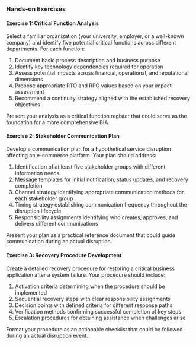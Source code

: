 
### Hands-on Exercises

#### Exercise 1: Critical Function Analysis
Select a familiar organization (your university, employer, or a well-known company) and identify five potential critical functions across different departments. For each function:
1. Document basic process description and business purpose
2. Identify key technology dependencies required for operation
3. Assess potential impacts across financial, operational, and reputational dimensions
4. Propose appropriate RTO and RPO values based on your impact assessment
5. Recommend a continuity strategy aligned with the established recovery objectives

Present your analysis as a critical function register that could serve as the foundation for a more comprehensive BIA.

#### Exercise 2: Stakeholder Communication Plan
Develop a communication plan for a hypothetical service disruption affecting an e-commerce platform. Your plan should address:
1. Identification of at least five stakeholder groups with different information needs
2. Message templates for initial notification, status updates, and recovery completion
3. Channel strategy identifying appropriate communication methods for each stakeholder group
4. Timing strategy establishing communication frequency throughout the disruption lifecycle
5. Responsibility assignments identifying who creates, approves, and delivers different communications

Present your plan as a practical reference document that could guide communication during an actual disruption.

#### Exercise 3: Recovery Procedure Development
Create a detailed recovery procedure for restoring a critical business application after a system failure. Your procedure should include:
1. Activation criteria determining when the procedure should be implemented
2. Sequential recovery steps with clear responsibility assignments
3. Decision points with defined criteria for different response paths
4. Verification methods confirming successful completion of key steps
5. Escalation procedures for obtaining assistance when challenges arise

Format your procedure as an actionable checklist that could be followed during an actual disruption event.
